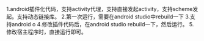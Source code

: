 1.android插件化代码，支持activity代理，支持直接发起activity，支持scheme发起。支持动态链接库。
2.第一次运行，需要在android studio中rebuild一下
3.支持android o
4.修改插件代码后，在android studio rebuild一下，然后运行。
5.修改宿主程序时，直接运行即可。
